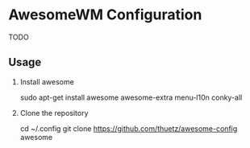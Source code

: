 AwesomeWM Configuration
=======================
TODO

Usage
-----
1. Install awesome

   sudo apt-get install awesome awesome-extra menu-l10n conky-all

2. Clone the repository

   cd ~/.config
   git clone https://github.com/thuetz/awesome-config awesome

